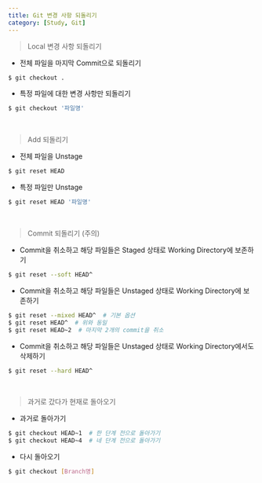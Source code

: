 ```yaml
---
title: Git 변경 사항 되돌리기
category: [Study, Git]
---
```



> Local 변경 사항 되돌리기
 

- 전체 파일을 마지막 Commit으로 되돌리기

```bash
$ git checkout .
```

- 특정 파일에 대한 변경 사항만 되돌리기

```bash
$ git checkout '파일명'
```

<br>

> Add 되돌리기
 

- 전체 파일을 Unstage

```bash
$ git reset HEAD
```

- 특정 파일만 Unstage

```bash
$ git reset HEAD '파일명'
```

<br>

> Commit 되돌리기 (주의)
 

- Commit을 취소하고 해당 파일들은 Staged 상태로 Working Directory에 보존하기

```bash
$ git reset --soft HEAD^
```

- Commit을 취소하고 해당 파일들은 Unstaged 상태로 Working Directory에 보존하기

```bash
$ git reset --mixed HEAD^  # 기본 옵션
$ git reset HEAD^  # 위와 동일
$ git reset HEAD~2  # 마지막 2개의 commit을 취소
```

- Commit을 취소하고 해당 파일들은 Unstaged 상태로 Working Directory에서도 삭제하기

```bash
$ git reset --hard HEAD^
```
 
<br>

> 과거로 갔다가 현재로 돌아오기
 

- 과거로 돌아가기

```bash
$ git checkout HEAD~1  # 한 단계 전으로 돌아가기
$ git checkout HEAD~4  # 네 단계 전으로 돌아가기
```

- 다시 돌아오기

```bash
$ git checkout [Branch명]
```